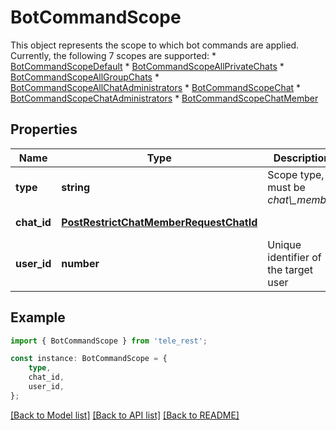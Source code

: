 # BotCommandScope

This object represents the scope to which bot commands are applied. Currently, the following 7 scopes are supported:  * [BotCommandScopeDefault](https://core.telegram.org/bots/api/#botcommandscopedefault) * [BotCommandScopeAllPrivateChats](https://core.telegram.org/bots/api/#botcommandscopeallprivatechats) * [BotCommandScopeAllGroupChats](https://core.telegram.org/bots/api/#botcommandscopeallgroupchats) * [BotCommandScopeAllChatAdministrators](https://core.telegram.org/bots/api/#botcommandscopeallchatadministrators) * [BotCommandScopeChat](https://core.telegram.org/bots/api/#botcommandscopechat) * [BotCommandScopeChatAdministrators](https://core.telegram.org/bots/api/#botcommandscopechatadministrators) * [BotCommandScopeChatMember](https://core.telegram.org/bots/api/#botcommandscopechatmember)

## Properties

Name | Type | Description | Notes
------------ | ------------- | ------------- | -------------
**type** | **string** | Scope type, must be *chat\\_member* | [default to 'chat_member']
**chat_id** | [**PostRestrictChatMemberRequestChatId**](PostRestrictChatMemberRequestChatId.md) |  | [default to undefined]
**user_id** | **number** | Unique identifier of the target user | [default to undefined]

## Example

```typescript
import { BotCommandScope } from 'tele_rest';

const instance: BotCommandScope = {
    type,
    chat_id,
    user_id,
};
```

[[Back to Model list]](../README.md#documentation-for-models) [[Back to API list]](../README.md#documentation-for-api-endpoints) [[Back to README]](../README.md)
